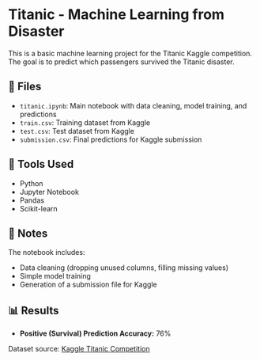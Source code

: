 # Titanic - Machine Learning from Disaster

This is a basic machine learning project for the Titanic Kaggle competition. The goal is to predict which passengers survived the Titanic disaster.

## 📁 Files
- `titanic.ipynb`: Main notebook with data cleaning, model training, and predictions  
- `train.csv`: Training dataset from Kaggle  
- `test.csv`: Test dataset from Kaggle  
- `submission.csv`: Final predictions for Kaggle submission  

## 🔧 Tools Used
- Python  
- Jupyter Notebook  
- Pandas  
- Scikit-learn  

## 📌 Notes
The notebook includes:
- Data cleaning (dropping unused columns, filling missing values)  
- Simple model training  
- Generation of a submission file for Kaggle  

## 📊 Results
- **Positive (Survival) Prediction Accuracy:** 76%

Dataset source: [Kaggle Titanic Competition](https://www.kaggle.com/c/titanic)
